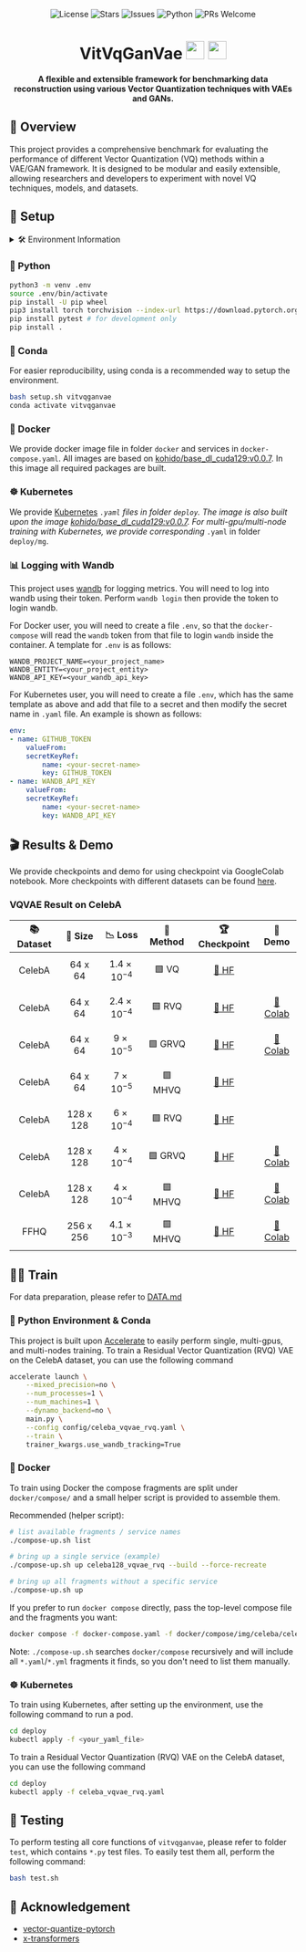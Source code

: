 
<p align="center">
    <img src="https://img.shields.io/github/license/KhoiDOO/vitvqganvae?style=flat-square" alt="License">
    <img src="https://img.shields.io/github/stars/KhoiDOO/vitvqganvae?style=flat-square" alt="Stars">
    <img src="https://img.shields.io/github/issues/KhoiDOO/vitvqganvae?style=flat-square" alt="Issues">
    <img src="https://img.shields.io/pypi/pyversions/torch?style=flat-square" alt="Python">
    <img src="https://img.shields.io/badge/PRs-welcome-brightgreen.svg?style=flat-square" alt="PRs Welcome">
</p>

<h1 align="center">VitVqGanVae <img src="https://cdn.jsdelivr.net/gh/twitter/twemoji@14.0.2/assets/svg/1f916.svg" width="32"/> <img src="https://cdn.jsdelivr.net/gh/twitter/twemoji@14.0.2/assets/svg/1f4a1.svg" width="32"/></h1>

<p align="center">
<b>A flexible and extensible framework for benchmarking data reconstruction using various Vector Quantization techniques with VAEs and GANs.</b>
</p>

## 📖 Overview

This project provides a comprehensive benchmark for evaluating the performance of different Vector Quantization (VQ) methods within a VAE/GAN framework. It is designed to be modular and easily extensible, allowing researchers and developers to experiment with novel VQ techniques, models, and datasets.


## 🚀 Setup


<details>
<summary>🛠️ Environment Information</summary>

- Python: 3.10.0
- CUDA: 12.9
- torch==2.8.0
- tqdm==4.67.1
- beartype==0.21.0
- omegaconf==2.3.0
- pillow==11.0.0
- opencv-python==4.12.0.88
- scikit-image==0.25.2
- albumentationsx==2.0.10
- scikit-learn==1.7.1
- wandb==0.21.1
- tensorboard==2.20.0
- datasets==4.0.0
- einops==0.8.1
- ema-pytorch==0.7.7
- pytorch-warmup==0.2.0
- pytorch-custom-utils==0.0.21
- memory-efficient-attention-pytorch==0.1.6
- sentencepiece==0.2.1
- transformers==4.55.3
- vector-quantize-pytorch==1.23.1
- accelerate==1.10.0
- torchinfo==1.8.0
- gdown==5.2.0
- onnx==1.19.0
- onnxruntime==1.22.1
- diffusers==0.35.1
- ninja==1.13.0

</details>

### 🐍 Python
```bash
python3 -m venv .env
source .env/bin/activate
pip install -U pip wheel
pip3 install torch torchvision --index-url https://download.pytorch.org/whl/cu129
pip install pytest # for development only
pip install .
```

### 🐾 Conda
For easier reproducibility, using conda is a recommended way to setup the environment.
```bash
bash setup.sh vitvqganvae
conda activate vitvqganvae
```

### 🐳 Docker
We provide docker image file in folder <code>docker</code> and services in <code>docker-compose.yaml</code>. All images are based on [kohido/base_dl_cuda129:v0.0.7](https://hub.docker.com/r/kohido/base_dl_cuda129). In this image all required packages are built. 

### ☸️ Kubernetes
We provide [Kubernetes](https://github.com/kubernetes/kubernetes) <code>*.yaml</code> files in folder <code>deploy</code>. The image is also built upon the image [kohido/base_dl_cuda129:v0.0.7](https://hub.docker.com/r/kohido/base_dl_cuda129). For multi-gpu/multi-node training with Kubernetes, we provide corresponding <code>*.yaml</code> in folder <code>deploy/mg</code>.


### 📊 Logging with Wandb
This project uses [wandb](https://github.com/wandb/wandb) for logging metrics. You will need to log into wandb using their token. Perform <code>wandb login</code> then provide the token to login wandb.

For Docker user, you will need to create a file ```.env```, so that the ```docker-compose``` will read the ```wandb``` token from that file to login ```wandb``` inside the container. A template for ```.env``` is as follows:

```
WANDB_PROJECT_NAME=<your_project_name>
WANDB_ENTITY=<your_project_entity>
WANDB_API_KEY=<your_wandb_api_key>
```

For Kubernetes user, you will need to create a file ```.env```, which has the same template as above and add that file to a secret and then modify the secret name in ```.yaml``` file. An example is shown as follows:
```yaml
env:
- name: GITHUB_TOKEN
    valueFrom:
    secretKeyRef:
        name: <your-secret-name>
        key: GITHUB_TOKEN
- name: WANDB_API_KEY
    valueFrom:
    secretKeyRef:
        name: <your-secret-name>
        key: WANDB_API_KEY
```

## 🎬 Results & Demo

We provide checkpoints and demo for using checkpoint via GoogleColab notebook. More checkpoints with different datasets can be found [here](https://huggingface.co/kohido).

### VQVAE Result on CelebA
| 📚 <b>Dataset</b> | 📏 <b>Size</b> | 📉 <b>Loss</b> | 🧠 <b>Method</b> | 🏆 <b>Checkpoint</b> | 🚀 <b>Demo</b> |
|:---:|:---:|:----------------------:|:------:|:-----------:|:----:|
| CelebA | 64 x 64 | $$1.4\times 10^{-4}$$ | 🟩 VQ| <a href="https://huggingface.co/kohido/celeba_vqvae">🤗 HF</a> | |
| CelebA | 64 x 64 | $$2.4\times 10^{-4}$$ | 🟩 RVQ| <a href="https://huggingface.co/kohido/celeba_vqvae_rvq">🤗 HF</a> | <a href="https://colab.research.google.com/drive/138j09tvXXMVN6sHfWwKlNo3Z8TAMg6hl?usp=sharing">📓 Colab</a> |
| CelebA | 64 x 64 | $$9\times 10^{-5}$$ | 🟩 GRVQ| <a href="https://huggingface.co/kohido/celeba_vqvae_grvq">🤗 HF</a> | <a href="https://colab.research.google.com/drive/1InSAa_8FBvw5VLKhuo_yVBIkiGKpjJxc?usp=sharing">📓 Colab |
| CelebA | 64 x 64 | $$7\times 10^{-5}$$ | 🟩 MHVQ| <a href="https://huggingface.co/kohido/celeba_vqvae_mhvq">🤗 HF</a> | |
| CelebA | 128 x 128 | $$6\times 10^{-4}$$ | 🟩 RVQ| <a href="https://huggingface.co/kohido/celeba128_vqvae_rvq">🤗 HF</a> | |
| CelebA | 128 x 128 | $$4\times 10^{-4}$$ | 🟩 GRVQ| <a href="https://huggingface.co/kohido/celeba128_vqvae_grvq">🤗 HF</a> | <a href="https://colab.research.google.com/drive/11RbDpioFj3MAFYy2O-P5d_J7H40uhPjS?usp=sharing">📓 Colab |
| CelebA | 128 x 128 | $$4\times 10^{-4}$$ | 🟩 MHVQ| <a href="https://huggingface.co/kohido/celeba128_vqvae_mhvq">🤗 HF</a> | <a href="https://colab.research.google.com/drive/1m_J0l1_JDBCdsHa1qwcdf7g-5w8TzYFb?usp=sharing">📓 Colab |
| FFHQ | 256 x 256 | $$4.1\times 10^{-3}$$ | 🟩 MHVQ| <a href="https://huggingface.co/kohido/ffhq256_vqvae_mhvq">🤗 HF</a> | <a href="https://colab.research.google.com/drive/1PiFA0dFvcsVUwRh9x2VLhBecj2oYL3eP?usp=sharing">📓 Colab |

## 🏋️‍♂️ Train
For data preparation, please refer to [DATA.md](docs/md/DATA.md)

### 🐍 Python Environment & Conda
This project is built upon [Accelerate](https://github.com/huggingface/accelerate) to easily perform single, multi-gpus, and multi-nodes training. To train a Residual Vector Quantization (RVQ) VAE on the CelebA dataset, you can use the following command

```bash
accelerate launch \
    --mixed_precision=no \
    --num_processes=1 \
    --num_machines=1 \
    --dynamo_backend=no \
    main.py \
    --config config/celeba_vqvae_rvq.yaml \
    --train \
    trainer_kwargs.use_wandb_tracking=True
```

### 🐳 Docker
To train using Docker the compose fragments are split under `docker/compose/` and a small helper script is provided to assemble them.

Recommended (helper script):
```bash
# list available fragments / service names
./compose-up.sh list

# bring up a single service (example)
./compose-up.sh up celeba128_vqvae_rvq --build --force-recreate

# bring up all fragments without a specific service
./compose-up.sh up
```

If you prefer to run `docker compose` directly, pass the top-level compose file and the fragments you want:
```bash
docker compose -f docker-compose.yaml -f docker/compose/img/celeba/celeba128_vqvae_rvq.yaml up --build --force-recreate
```

Note: `./compose-up.sh` searches `docker/compose` recursively and will include all `*.yaml`/`*.yml` fragments it finds, so you don't need to list them manually.

### ☸️ Kubernetes
To train using Kubernetes, after setting up the environment, use the following command to run a pod.
```bash
cd deploy
kubectl apply -f <your_yaml_file>
```
To train a Residual Vector Quantization (RVQ) VAE on the CelebA dataset, you can use the following command
```bash
cd deploy
kubectl apply -f celeba_vqvae_rvq.yaml
```

## 🧪 Testing

To perform testing all core functions of ```vitvqganvae```, please refer to folder ```test```, which contains ```*.py``` test files. To easily test them all, perform the following command:
```bash
bash test.sh
```

## 🙏 Acknowledgement
- [vector-quantize-pytorch](https://github.com/lucidrains/vector-quantize-pytorch)
- [x-transformers](https://github.com/lucidrains/x-transformers)

